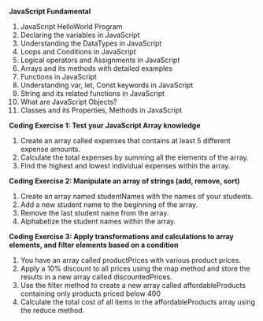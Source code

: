 **JavaScript Fundamental**
1. JavaScript HelloWorld Program
2. Declaring the variables in JavaScript
3. Understanding the DataTypes in JavaScript
4. Loops and Conditions in JavaScript
5. Logical operators and Assignments in JavaScript
6. Arrays and its methods with detailed examples
7. Functions in JavaScript
8. Understanding var, let, Const keywords in JavaScript
9. String and its related functions in JavaScript
10. What are JavaScript Objects?
11. Classes and its Properties, Methods in JavaScript


**Coding Exercise 1: Test your JavaScript Array knowledge**
1. Create an array called expenses that contains at least 5 different expense amounts.
2. Calculate the total expenses by summing all the elements of the array.
3. Find the highest and lowest individual expenses within the array.

**Coding Exercise 2: Manipulate an array of strings (add, remove, sort)**
1. Create an array named studentNames with the names of your students.
2. Add a new student name to the beginning of the array.
3. Remove the last student name from the array.
4. Alphabetize the student names within the array.

**Coding Exercise 3: Apply transformations and calculations to array elements, and filter elements based on a condition**
1. You have an array called productPrices with various product prices.
2. Apply a 10% discount to all prices using the map method and store the results in a new array called discountedPrices.
3. Use the filter method to create a new array called affordableProducts containing only products priced below 400
4. Calculate the total cost of all items in the affordableProducts array using the reduce method. 


